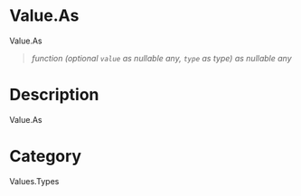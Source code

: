 # Value.As
Value.As
> _function (optional <code>value</code> as nullable any, <code>type</code> as type) as nullable any_

# Description 
Value.As
# Category 
Values.Types
